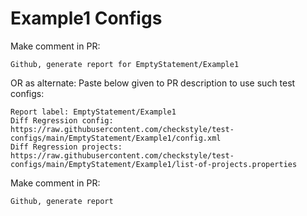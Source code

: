 # Example1 Configs
Make comment in PR:
```
Github, generate report for EmptyStatement/Example1
```
OR as alternate:
Paste below given to PR description to use such test configs:
```
Report label: EmptyStatement/Example1
Diff Regression config: https://raw.githubusercontent.com/checkstyle/test-configs/main/EmptyStatement/Example1/config.xml
Diff Regression projects: https://raw.githubusercontent.com/checkstyle/test-configs/main/EmptyStatement/Example1/list-of-projects.properties
```
Make comment in PR:
```
Github, generate report
```
